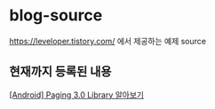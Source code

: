# blog-source

https://leveloper.tistory.com/ 에서 제공하는 예제 source

현재까지 등록된 내용
---
[[Android] Paging 3.0 Library 알아보기](https://leveloper.tistory.com/202)
